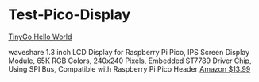 # Test-Pico-Display

[TinyGo Hello World](https://tinygo.org/getting-started/overview/)

waveshare 1.3 inch LCD Display for Raspberry Pi Pico, IPS Screen Display Module, 65K RGB Colors, 240x240 Pixels, Embedded ST7789 Driver Chip, Using SPI Bus, Compatible with Raspberry Pi Pico Header 
[Amazon $13.99](https://www.amazon.com/dp/B092VVCBQP?psc=1&ref=ppx_yo2ov_dt_b_product_details)
